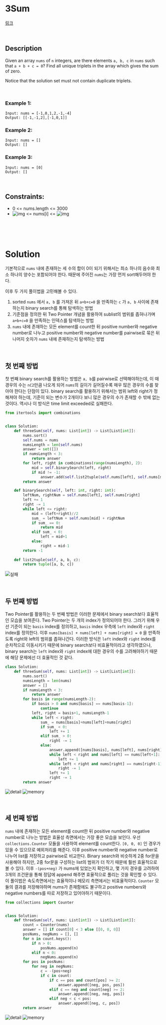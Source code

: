 # 3Sum

[링크](https://leetcode.com/problems/3sum/)

<br>

## Description

Given an array `nums` of `n` integers, are there elements `a, b, c` in `nums` such that `a + b + c = 0`? Find all unique triplets in the array which gives the sum of zero.

Notice that the solution set must not contain duplicate triplets.

<br>

### Example 1:

```
Input: nums = [-1,0,1,2,-1,-4]
Output: [[-1,-1,2],[-1,0,1]]
```

### Example 2:

```
Input: nums = []
Output: []
```

### Example 3:

```
Input: nums = [0]
Output: []
```

<br>

## Constraints: 

- 0 <= nums.length <= 3000
- ![img](https://bit.ly/3tG38Dq) <= nums[i] <= ![img](https://bit.ly/394Bs39)

<br>
<br>
<br>

# Solution

기본적으로 `nums` 내에 존재하는 세 수의 합이 0이 되기 위해서는 최소 하나의 음수와 최소 하나의 양수는 포함되어야 한다. 때문에 주어진 `nums`는 가장 먼저 sort해두어야 한다.

이후 두 가지 풀이법을 고민해볼 수 있다.

1. sorted `nums` 에서 `a, b` 를 가져온 뒤 `a+b+c=0` 을 만족하는 `c` 가 `a, b` 사이에 존재하는지 binary search를 통해 탐색하는 방법
2. 기준점을 정의한 뒤 Two Pointer 개념을 활용하여 sublist의 범위를 좁혀나가며 `a+b+c=0` 을 만족하는 인덱스를 탐색하는 방법
3. `nums` 내에 존재하는 모든 element를 count한 뒤 positive number와 negative number로 나누고 positive number와 negative number를 pairwise로 묶은 뒤 나머지 숫자가 `nums` 내에 존재하는지 탐색하는 방법

<br>

## 첫 번째 방법

첫 번째 binary search를 활용하는 방법은 `a, b`를 pairwise로 선택해야하는데, 이 때 경우의 수는 `nC2`만큼 나오게 되어 `nums`의 길이가 길어질수록 매우 많은 경우의 수를 찾아야 한다는 단점이 있다. binary search를 활용하기 위해서는 범위 left와 right가 정해져야 하는데, 기준이 되는 변수가 2개이다 보니 많은 경우의 수가 존재할 수 밖에 없는 것이다. 역시나 이 방식은 time limit exceeded로 실패한다.

```python
from itertools import combinations


class Solution:
    def threeSum(self, nums: List[int]) -> List[List[int]]:
        nums.sort()
        self.nums = nums
        numsLength = len(self.nums)
        answer = set([])
        if numsLength < 3:
            return answer
        for left, right in combinations(range(numsLength), 2):
            mid = self.binarySearch(left, right)
            if mid != -1:
                answer.add(self.list2tuple(self.nums[left], self.nums[mid], self.nums[right]))
        return answer

    def binarySearch(self, left: int, right: int):
        leftNum, rightNum = self.nums[left], self.nums[right]
        left += 1
        right -= 1
        while left <= right:
            mid = (left+right)//2
            sum_ = leftNum + self.nums[mid] + rightNum
            if sum_ == 0:
                return mid
            elif sum_ < 0:
                left = mid+1
            else:
                right = mid-1
        return -1
    
    def list2tuple(self, a, b, c):
        return tuple([a, b, c])
```
![실패](https://i.imgur.com/xL9Cn1u.png)

<br>

## 두 번째 방법

Two Pointer를 활용하는 두 번째 방법은 이러한 문제에서 binary search보다 효율적인 모습을 보여준다. 
Two Pointer는 두 개의 index가 정의되어야 한다. 그러기 위해 우선 기준이 되는 `basis` index를 정의하고, `basis` index 우측에 `left` index와 `right` index를 정의한다. 이후 `nums[basis] + nums[left] + nums[right] = 0` 을 만족하도록 right와 left의 범위를 좁혀나간다. 이러한 방식은 `left` index와 `right` index를 순차적으로 이동시키기 때문에 binary search보다 비효율적이라고 생각하였으나, binary search는 `left` index와 `right` index에 대한 경우의 수를 고려해야하기 때문에 해당 문제에선 더 효율적인 것 같다.

```python
class Solution:
    def threeSum(self, nums: List[int]) -> List[List[int]]:
        nums.sort()
        numsLength = len(nums)
        answer = []
        if numsLength < 3:
            return answer
        for basis in range(numsLength-2):
            if basis > 0 and nums[basis] == nums[basis-1]:
                continue
            left, right = basis+1, numsLength-1
            while left < right:
                sum_ = nums[basis]+nums[left]+nums[right]
                if sum_ < 0:
                    left += 1
                elif sum_ > 0:
                    right -= 1
                else:
                    answer.append([nums[basis], nums[left], nums[right]])
                    while left < right and nums[left] == nums[left+1]:
                        left += 1
                    while left < right and nums[right] == nums[right-1]:
                        right -= 1
                    left += 1
                    right -= 1
        return answer
```

![detail](https://i.imgur.com/zDCI4jm.png)
![memory](https://i.imgur.com/IL9ot78.png)

<br>

## 세 번째 방법

`nums` 내에 존재하는 모든 element를 count한 뒤 positive number와 negative number로 나누는 방법은 효율성 측면에서는 가장 좋은 모습을 보인다. 우선 `collections.Counter` 모듈을 사용하여 element를 count한다. `[0, 0, 0]` 인 경우가 있을 수 있으므로 예외처리를 해준다. 이후 positive number와 negative number로 나누어 list를 저장하고 pairwise로 비교한다. Binary search와 비슷하게 2중 for문을 사용해야 하지만, 2중 for문을 구성하는 list의 범위가 더 작기 때문에 훨씬 효율적으로 볼 수 있다.
이후 `-(pos+neg)` 가 nums에 있었는지 확인하고, 몇 가지 경우를 고려하여 3개의 조건문을 통해 정답에 append 해주면 효율적으로 풀리는 것을 확인할 수 있다.
이 풀이법은 속도측면에서는 효율적이나 메모리 측면에서는 비효율적이다. `Counter` 모듈의 결과를 저장해야하며 nums가 존재함에도 불구하고 positive numbers와 negative numbers를 따로 저장하고 있어야하기 때문이다.

```python
from collections import Counter


class Solution:
    def threeSum(self, nums: List[int]) -> List[List[int]]:
        count = Counter(nums)
        answer = [] if count[0] < 3 else [[0, 0, 0]]
        posNums, negNums = [], []
        for n in count.keys():
            if n > 0:
                posNums.append(n)
            elif n < 0:
                negNums.append(n)
        for pos in posNums:
            for neg in negNums:
                c = -(pos+neg)
                if c in count:
                    if c == pos and count[pos] >= 2:
                        answer.append([neg, pos, pos])
                    elif c == neg and count[neg] >= 2:
                        answer.append([neg, neg, pos])
                    elif neg < c < pos:
                        answer.append([neg, c, pos])
        return answer
```

![detail](https://i.imgur.com/hy8FwUT.png)
![memory](https://i.imgur.com/o0jnPKj.png)